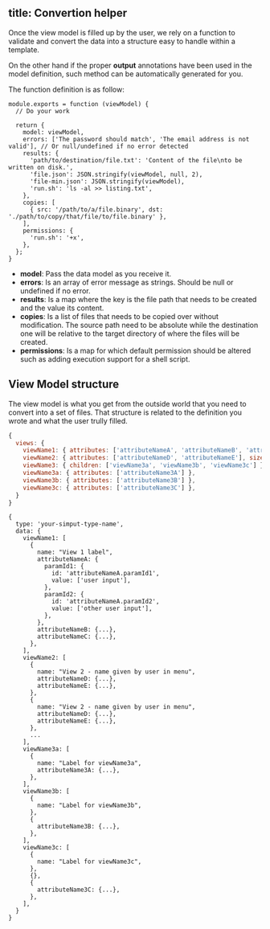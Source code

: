 title: Convertion helper
---

Once the view model is filled up by the user, we rely on a function to validate and convert the data into a structure easy to handle within a template.

On the other hand if the proper __output__ annotations have been used in the model definition, such method can be automatically generated for you. 

The function definition is as follow:

```
module.exports = function (viewModel) {
  // Do your work

  return {
    model: viewModel,
    errors: ['The password should match', 'The email address is not valid'], // Or null/undefined if no error detected
    results: {
      'path/to/destination/file.txt': 'Content of the file\nto be written on disk.',
      'file.json': JSON.stringify(viewModel, null, 2),
      'file-min.json': JSON.stringify(viewModel),
      'run.sh': 'ls -al >> listing.txt',
    },
    copies: [
      { src: '/path/to/a/file.binary', dst: './path/to/copy/that/file/to/file.binary' },
    ],
    permissions: {
      'run.sh': '+x',
    },
  };
}
```

- __model__: Pass the data model as you receive it.
- __errors__: Is an array of error message as strings. Should be null or undefined if no error.
- __results__: Is a map where the key is the file path that needs to be created and the value its content.
- __copies__: Is a list of files that needs to be copied over without modification. The source path need to be absolute while the destination one will be relative to the target directory of where the files will be created.
- __permissions__: Is a map for which default permission should be altered such as adding execution support for a shell script.


## View Model structure

The view model is what you get from the outside world that you need to convert into a set of files. That structure is related to the definition you wrote and what the user trully filled.

```model.js
{
  views: {
    viewName1: { attributes: ['attributeNameA', 'attributeNameB', 'attributeNameC'] },
    viewName2: { attributes: ['attributeNameD', 'attributeNameE'], size: -1 },
    viewName3: { children: ['viewName3a', 'viewName3b', 'viewName3c'] },
    viewName3a: { attributes: ['attributeName3A'] },
    viewName3b: { attributes: ['attributeName3B'] },
    viewName3c: { attributes: ['attributeName3C'] },
  }
}
```

```ViewModel
{
  type: 'your-simput-type-name',
  data: {
    viewName1: [
      {
        name: "View 1 label",
        attributeNameA: {
          paramId1: {
            id: 'attributeNameA.paramId1',
            value: ['user input'],
          },
          paramId2: {
            id: 'attributeNameA.paramId2',
            value: ['other user input'],
          },
        },
        attributeNameB: {...},
        attributeNameC: {...},
      },
    ],
    viewName2: [
      {
        name: "View 2 - name given by user in menu",
        attributeNameD: {...},
        attributeNameE: {...},
      }, 
      {
        name: "View 2 - name given by user in menu",
        attributeNameD: {...},
        attributeNameE: {...},
      }, 
      ...
    ],
    viewName3a: [
      {
        name: "Label for viewName3a",
        attributeName3A: {...},
      },
    ],
    viewName3b: [
      {
        name: "Label for viewName3b",
      },
      {
        attributeName3B: {...},
      },
    ],
    viewName3c: [
      {
        name: "Label for viewName3c",
      },
      {},
      {
        attributeName3C: {...},
      },
    ],
  }
}
```
